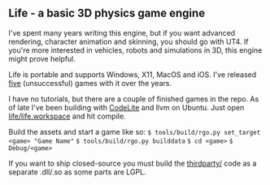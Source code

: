Life - a basic 3D physics game engine
-----------------------------------------------------

I've spent many years writing this engine, but if you want advanced rendering, character animation and skinning, you should go with UT4. If you're more interested in vehicles, robots and simulations in 3D, this engine might prove helpful.

Life is portable and supports Windows, X11, MacOS and iOS. I've released [five](http://pixeldoctrine.com/) (unsuccessful) games with it over the years.

I have no tutorials, but there are a couple of finished games in the repo. As of late I've been building with [CodeLite](http://www.codelite.org/) and llvm on Ubuntu. Just open [life/life.workspace](life/life.workspace) and hit compile.

Build the assets and start a game like so:
`$ tools/build/rgo.py set_target <game> "Game Name"`
`$ tools/build/rgo.py builddata`
`$ cd <game>`
`$ Debug/<game>`

If you want to ship closed-source you must build the [thirdparty/](thirdparty/) code as a separate .dll/.so as some parts are LGPL.
